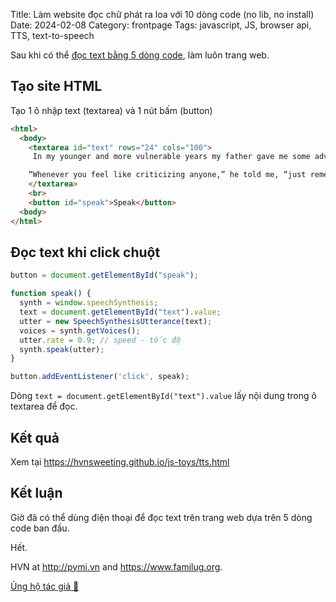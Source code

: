 Title: Làm website đọc chữ phát ra loa với 10 dòng code (no lib, no install)
Date: 2024-02-08
Category: frontpage
Tags: javascript, JS, browser api, TTS, text-to-speech

Sau khi có thể [đọc text bằng 5 dòng code]({filename}/js_tts.md), làm luôn trang web.

## Tạo site HTML
Tạo 1 ô nhập text (textarea) và 1 nút bấm (button)

```html
<html>
  <body>
    <textarea id="text" rows="24" cols="100">
     In my younger and more vulnerable years my father gave me some advice that I’ve been turning over in my mind ever since.

    “Whenever you feel like criticizing anyone,” he told me, “just remember that all the people in this world haven’t had the advantages that you’ve
    </textarea>
    <br>
    <button id="speak">Speak</button>
  <body>
</html>
```

## Đọc text khi click chuột
```js
button = document.getElementById("speak");

function speak() {
  synth = window.speechSynthesis;
  text = document.getElementById("text").value;
  utter = new SpeechSynthesisUtterance(text);
  voices = synth.getVoices();
  utter.rate = 0.9; // speed - tốc độ
  synth.speak(utter);
}

button.addEventListener('click', speak);
```

Dòng `text = document.getElementById("text").value` lấy nội dung trong ô textarea để đọc.
## Kết quả
Xem tại <https://hvnsweeting.github.io/js-toys/tts.html>

## Kết luận
Giờ đã có thể dùng điện thoại để đọc text trên trang web dựa trên 5 dòng code ban đầu.

Hết.

HVN at <http://pymi.vn> and <https://www.familug.org>.

[Ủng hộ tác giả 🍺](https://www.familug.org/p/ung-ho.html)
